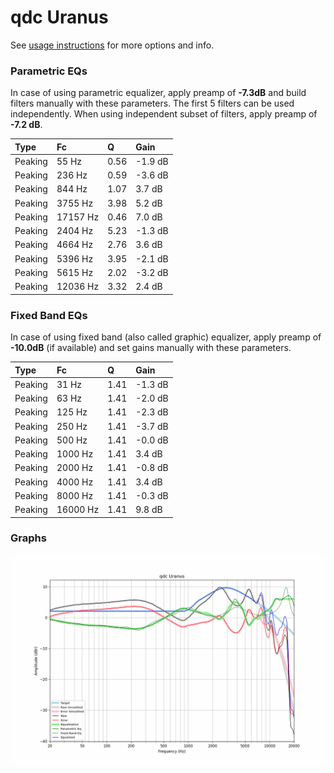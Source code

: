 # qdc Uranus
See [usage instructions](https://github.com/jaakkopasanen/AutoEq#usage) for more options and info.

### Parametric EQs
In case of using parametric equalizer, apply preamp of **-7.3dB** and build filters manually
with these parameters. The first 5 filters can be used independently.
When using independent subset of filters, apply preamp of **-7.2 dB**.

| Type    | Fc       |    Q | Gain    |
|:--------|:---------|:-----|:--------|
| Peaking | 55 Hz    | 0.56 | -1.9 dB |
| Peaking | 236 Hz   | 0.59 | -3.6 dB |
| Peaking | 844 Hz   | 1.07 | 3.7 dB  |
| Peaking | 3755 Hz  | 3.98 | 5.2 dB  |
| Peaking | 17157 Hz | 0.46 | 7.0 dB  |
| Peaking | 2404 Hz  | 5.23 | -1.3 dB |
| Peaking | 4664 Hz  | 2.76 | 3.6 dB  |
| Peaking | 5396 Hz  | 3.95 | -2.1 dB |
| Peaking | 5615 Hz  | 2.02 | -3.2 dB |
| Peaking | 12036 Hz | 3.32 | 2.4 dB  |

### Fixed Band EQs
In case of using fixed band (also called graphic) equalizer, apply preamp of **-10.0dB**
(if available) and set gains manually with these parameters.

| Type    | Fc       |    Q | Gain    |
|:--------|:---------|:-----|:--------|
| Peaking | 31 Hz    | 1.41 | -1.3 dB |
| Peaking | 63 Hz    | 1.41 | -2.0 dB |
| Peaking | 125 Hz   | 1.41 | -2.3 dB |
| Peaking | 250 Hz   | 1.41 | -3.7 dB |
| Peaking | 500 Hz   | 1.41 | -0.0 dB |
| Peaking | 1000 Hz  | 1.41 | 3.4 dB  |
| Peaking | 2000 Hz  | 1.41 | -0.8 dB |
| Peaking | 4000 Hz  | 1.41 | 3.4 dB  |
| Peaking | 8000 Hz  | 1.41 | -0.3 dB |
| Peaking | 16000 Hz | 1.41 | 9.8 dB  |

### Graphs
![](./qdc%20Uranus.png)